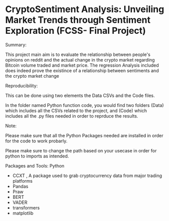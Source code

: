 # CryptoSentiment Analysis: Unveiling Market Trends through Sentiment Exploration (FCSS- Final Project)



Summary:

This project main aim is to evaluate the relationship between people's opinions on reddit and the actual change in the crypto market regarding Bitcoin volume traded and market price.
The regression Analysis included does indeed prove the existince of a relationship between sentiments and the crypto market change

Reproducibility:

This can be done using two elements the Data CSVs and the Code files.

In the folder named Python function code, you would find two folders (Data) which includes all the CSVs related to the project, and (Code) which includes all the .py files needed in order to reprduce the results.

Note:

Please make sure that all the Python Packages needed are installed in order for the code to work probarly.

Please make sure to change the path based on your usecase in order for python to imports as intended.

Packages and Tools:
Python
  - CCXT , A package used to grab cryptocurrency data from major trading platforms
  - Pandas
  - Praw
  - BERT
  - VADER
  - transformers
  - matplotlib

